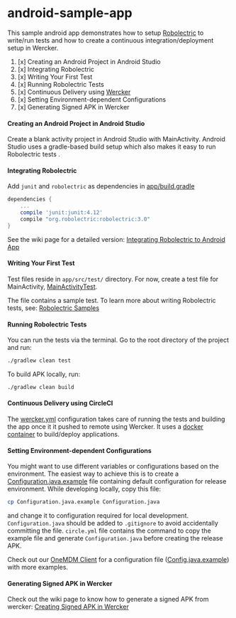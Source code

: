 android-sample-app
==================

This sample android app demonstrates how to setup [Robolectric](http://robolectric.org/) to write/run tests and how to create a continuous integration/deployment setup in Wercker.

1. [x] Creating an Android Project in Android Studio
2. [x] Integrating Robolectric
3. [x] Writing Your First Test
4. [x] Running Robolectric Tests
5. [x] Continuous Delivery using [Wercker](http://wercker.com/)
6. [x] Setting Environment-dependent Configurations
7. [x] Generating Signed APK in Wercker

#### Creating an Android Project in Android Studio

Create a blank activity project in Android Studio with MainActivity. Android Studio uses a gradle-based build setup which also makes it easy to run Robolectric tests .

#### Integrating Robolectric

Add `junit` and `robolectric` as dependencies in [app/build.gradle](https://github.com/multunus/android-sample-app/blob/master/app/build.gradle)

``` gradle
dependencies {
    ...
    compile 'junit:junit:4.12'
    compile "org.robolectric:robolectric:3.0"
}
```

See the wiki page for a detailed version: [Integrating Robolectric to Android App](https://github.com/multunus/android-sample-app/wiki/Integrating-Robolectric-to-Android-App)

#### Writing Your First Test

Test files reside in `app/src/test/` directory. For now, create a test file for MainActivity, [MainActivityTest](https://github.com/multunus/android-sample-app/blob/master/app/src/test/java/com/multunus/cdapp/MainActivityTest.java).

The file contains a sample test. To learn more about writing Robolectric tests, see: [Robolectric Samples](https://github.com/robolectric/robolectric-samples)

#### Running Robolectric Tests

You can run the tests via the terminal. Go to the root directory of the project and run:

``` bash
./gradlew clean test
```

To build APK locally, run:

``` bash
./gradlew clean build
```


#### Continuous Delivery using CircleCI

The [wercker.yml](https://github.com/multunus/android-sample-app/blob/master/wercker.yml) configuration takes care of running the tests and building the app once it it pushed to remote using Wercker. It uses a [docker container](https://github.com/takke/docker-android-wercker) to build/deploy applications.

#### Setting Environment-dependent Configurations

You might want to use different variables or configurations based on the environment. The easiest way to achieve this is to create a [Configuration.java.example](https://github.com/multunus/android-sample-app/blob/master/app/src/main/java/com/multunus/cdapp/Configuration.java.example) file containing default configuration for release environment. While developing locally, copy this file:

``` bash
cp Configuration.java.example Configuration.java
```

and change it to configuration required for local development. `Configuration.java` should be added to `.gitignore` to avoid accidentally committing the file. `circle.yml` file contains the command to copy the example file and generate `Configuration.java` before creating the release APK.

Check out our [OneMDM Client](https://github.com/multunus/onemdm-client) for a configuration file ([Config.java.example](https://github.com/multunus/onemdm-client/blob/master/app/src/main/java/com/multunus/onemdm/config/Config.java.example)) with more examples.

#### Generating Signed APK in Wercker

Check out the wiki page to know how to generate a signed APK from wercker: [Creating Signed APK in Wercker](https://github.com/multunus/android-sample-app/wiki/Creating-Signed-APK-in-Wercker)
